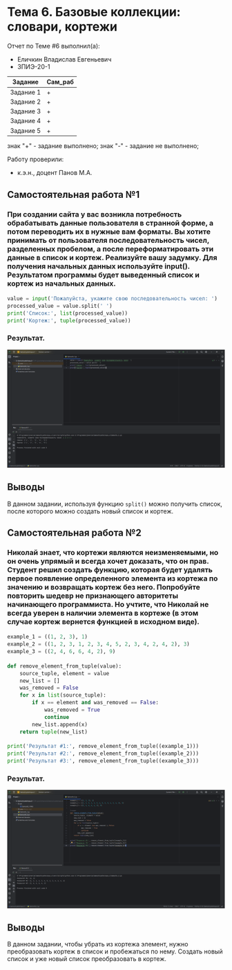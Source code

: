 # Тема 6. Базовые коллекции: словари, кортежи
Отчет по Теме #6 выполнил(а):
- Еличкин Владислав Евгеньевич
- ЗПИЭ-20-1

| Задание    | Сам_раб |
|------------|---------|
| Задание 1  |    +    |
| Задание 2  |    +    |
| Задание 3  |    +    |
| Задание 4  |    +    |
| Задание 5  |    +    |

знак "+" - задание выполнено; знак "-" - задание не выполнено;

Работу проверили:
- к.э.н., доцент Панов М.А.

## Самостоятельная работа №1
### При создании сайта у вас возникла потребность обрабатывать данные пользователя в странной форме, а потом переводить их в нужные вам форматы. Вы хотите принимать от пользователя последовательность чисел, разделенных пробелом, а после переформатировать эти данные в список и кортеж. Реализуйте вашу задумку. Для получения начальных данных используйте input(). Результатом программы будет выведенный список и кортеж из начальных данных.

```python
value = input('Пожалуйста, укажите свою последовательность чисел: ')
processed_value = value.split(' ')
print('Список:', list(processed_value))
print('Кортеж:', tuple(processed_value))
```

### Результат.

![Результат решения](./pic/Samost6_1.PNG)

## Выводы

В данном задании, используя функцию `split()` можно получить список, после которого можно создать новый список и кортеж.

## Самостоятельная работа №2
### Николай знает, что кортежи являются неизменяемыми, но он очень упрямый и всегда хочет доказать, что он прав. Студент решил создать функцию, которая будет удалять первое появление определенного элемента из кортежа по значению и возвращать кортеж без него. Попробуйте повторить шедевр не признающего авторитеты начинающего программиста. Но учтите, что Николай не всегда уверен в наличии элемента в кортеже (в этом случае кортеж вернется функцией в исходном виде).

```python
example_1 = ((1, 2, 3), 1)
example_2 = ((1, 2, 3, 1, 2, 3, 4, 5, 2, 3, 4, 2, 4, 2), 3)
example_3 = ((2, 4, 6, 6, 4, 2), 9)

def remove_element_from_tuple(value):
    source_tuple, element = value
    new_list = []
    was_removed = False
    for x in list(source_tuple):
        if x == element and was_removed == False:
            was_removed = True
            continue
        new_list.append(x)
    return tuple(new_list)

print('Результат #1:', remove_element_from_tuple((example_1)))
print('Результат #2:', remove_element_from_tuple((example_2)))
print('Результат #3:', remove_element_from_tuple((example_3)))
```

### Результат.

![Результат решения](./pic/Samost6_2.PNG)

## Выводы

В данном задании, чтобы убрать из кортежа элемент, нужно преобразовать кортеж в список и пробежаться по нему. Создать новый список и уже новый список преобразовать в кортеж.
